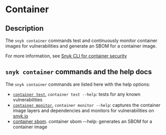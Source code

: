 # Container

## Description

The `snyk container` commands test and continuously monitor container images for vulnerabilities and generate an SBOM for a container image.

For more information, see [Snyk CLI for container security](https://docs.snyk.io/products/snyk-container/snyk-cli-for-container-security)

## `snyk container` commands and the help docs

The `snyk container` commands are listed here with the help options:

* [`container test`](container-test.md), `container test --help`: tests for any known vulnerabilities
* [`container monitor`](container-monitor.md), `container monitor --help`: captures the container image layers and dependencies and monitors for vulnerabilities on [snyk.io](https://snyk.io)
* [container sbom](container-sbom.md). container sbom --help: generates an SBOM for a container image
